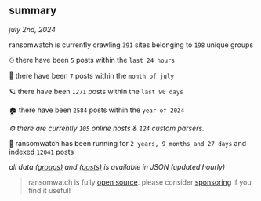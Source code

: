 
## summary
_july 2nd, 2024_

ransomwatch is currently crawling `391` sites belonging to `198` unique groups

⏲ there have been `5` posts within the `last 24 hours`

🦈 there have been `7` posts within the `month of july`

🪐 there have been `1271` posts within the `last 90 days`

🏚 there have been `2584` posts within the `year of 2024`

_⚙️ there are currently `105` online hosts & `124` custom parsers._

🦕 ransomwatch has been running for `2 years, 9 months and 27 days` and indexed `12041` posts

_all data  [(groups)](http://ransomwhat.telemetry.ltd/groups) and [(posts)](http://ransomwhat.telemetry.ltd/posts) is available in JSON (updated hourly)_

> ransomwatch is fully [open source](https://github.com/joshhighet/ransomwatch#ransomwatch--). please consider [sponsoring](https://github.com/sponsors/joshhighet) if you find it useful!
